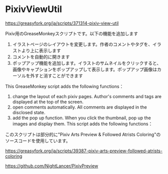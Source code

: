 # PixivViewUtil

https://greasyfork.org/ja/scripts/371314-pixiv-view-util

Pixiv用のGreaseMonkeyスクリプトです。以下の機能を追加します

1. イラストページのレイアウトを変更します。作者のコメントやタグを、イラストより上に表示します
2. コメントを自動的に開きます
3. ポップアップ機能を追加します。イラストのサムネイルをクリックすると、画像やキャプションをポップアップして表示します。ポップアップ画像はカーソルを外すと消すことができます

This GreaseMonkey script adds the following functions：
1. change the layout of each pixiv pages. Author's comments and tags are displayed at the top of the screen.
2. open comments automatically. All comments are displayed in the disclosed state.
3. add the pop up function. When you click the thumbnail, pop up the images and display them.
This script adds the following functions：

このスクリプトは部分的に"Pixiv Arts Preview & Followed Atrists Coloring"のソースコードを使用しています。

https://greasyfork.org/ja/scripts/39387-pixiv-arts-preview-followed-atrists-coloring

https://github.com/NightLancer/PixivPreview


